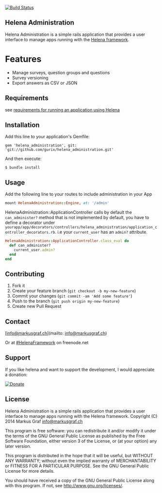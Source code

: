 [![Build Status](https://img.shields.io/travis/gurix/helena_administration/master.svg?style=flat)](https://travis-ci.org/gurix/helena_administration)

## Helena Administration

Helena Administration is a simple rails application that provides a user interface to manage apps running with the [Helena framework](https://github.com/gurix/helena).

# Features
* Manage surveys, question groups and questions
* Survey versioning
* Export answers as CSV or JSON

## Requirements
see [requirements for running an application using Helena](https://github.com/gurix/helena#requirements)

## Installation
Add this line to your application's Gemfile:

```
gem 'helena_administration', git: 'git://github.com/gurix/helena_administration.git'
```

And then execute:

```
$ bundle install
```

## Usage
Add the following line to your routes to include administration in your App

```ruby
mount HelenaAdministration::Engine, at: '/admin'
```

HelenaAdministration::ApplicationController calls by default the `can_administer?` method that is not implemented by default, you have to define a decorator under `yourapp/app/decorators/controllers/helena_administration/application_controller_decorators.rb`. i.e your `current_user` has an `admin?` attribute.

```ruby
HelenaAdministration::ApplicationController.class_eval do
  def can_administer?
    current_user.admin?
  end
end

```  

## Contributing

1. Fork it
2. Create your feature branch (`git checkout -b my-new-feature`)
3. Commit your changes (`git commit -am 'Add some feature'`)
4. Push to the branch (`git push origin my-new-feature`)
5. Create new Pull Request

## Contact

[info@markusgraf.ch](mailto: info@markusgraf.ch)

Or at [#HelenaFramework](irc://chat.freenode.net/HelenaFramework) on freenode.net

## Support

If you like helena and want to support the development, I would appreciate a donation:

[![Donate](https://www.paypalobjects.com/en_US/CH/i/btn/btn_donateCC_LG.gif)](https://www.paypal.com/cgi-bin/webscr?cmd=_donations&business=info%40markusgraf%2ech&lc=CH&item_name=Helena&currency_code=CHF&bn=PP%2dDonationsBF%3abtn_donateCC_LG%2egif%3aNonHosted)

## License

Helena Administration is a simple rails application that provides a user interface to manage apps running with the Helena framework.
Copyright (C) 2014  Markus Graf <info@markusgraf.ch>

This program is free software: you can redistribute it and/or modify
it under the terms of the GNU General Public License as published by
the Free Software Foundation, either version 3 of the License, or
(at your option) any later version.

This program is distributed in the hope that it will be useful,
but WITHOUT ANY WARRANTY; without even the implied warranty of
MERCHANTABILITY or FITNESS FOR A PARTICULAR PURPOSE.  See the
GNU General Public License for more details.

You should have received a copy of the GNU General Public License
along with this program.  If not, see <http://www.gnu.org/licenses/>.
